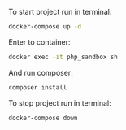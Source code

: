 To start project run in terminal:
```bash
docker-compose up -d
```
Enter to container:
```bash
docker exec -it php_sandbox sh
```
And run composer:
```bash
composer install
```

To stop project run in terminal:
```bash
docker-compose down
```
